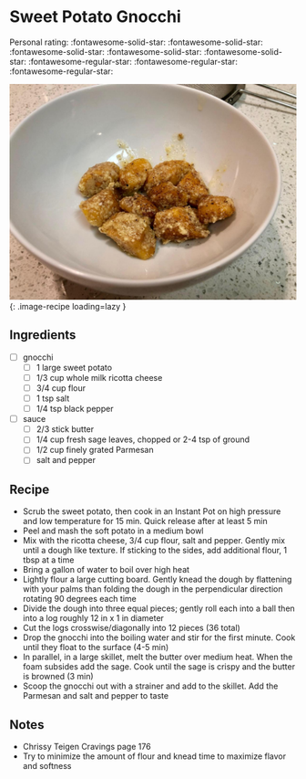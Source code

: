 <!-- Needs Manual Review -->

<!-- Do not modify sections with "AUTO-*". They are updated by make.py -->

# Sweet Potato Gnocchi

<!-- rating=2; (User can specify rating on scale of 1-5) -->
<!-- AUTO-UserRating -->
Personal rating: :fontawesome-solid-star: :fontawesome-solid-star: :fontawesome-solid-star: :fontawesome-solid-star: :fontawesome-solid-star: :fontawesome-regular-star: :fontawesome-regular-star: :fontawesome-regular-star:
<!-- /AUTO-UserRating -->

<!-- name_image=sweet_potato_gnocchi.jpeg; (User can specify image name) -->
<!-- AUTO-Image -->
![sweet_potato_gnocchi.jpeg](./sweet_potato_gnocchi.jpeg){: .image-recipe loading=lazy }
<!-- /AUTO-Image -->

## Ingredients

* [ ] gnocchi
    * [ ] 1 large sweet potato
    * [ ] 1/3 cup whole milk ricotta cheese
    * [ ] 3/4 cup flour
    * [ ] 1 tsp salt
    * [ ] 1/4 tsp black pepper
* [ ] sauce
    * [ ] 2/3 stick butter
    * [ ] 1/4 cup fresh sage leaves, chopped or 2-4 tsp of ground
    * [ ] 1/2 cup finely grated Parmesan
    * [ ] salt and pepper

## Recipe

* Scrub the sweet potato, then cook in an Instant Pot on high pressure and low temperature for 15 min. Quick release after at least 5 min
* Peel and mash the soft potato in a medium bowl
* Mix with the ricotta cheese, 3/4 cup flour, salt and pepper. Gently mix until a dough like texture. If sticking to the sides, add additional flour, 1 tbsp at a time
* Bring a gallon of water to boil over high heat
* Lightly flour a large cutting board. Gently knead the dough by flattening with your palms than folding the dough in the perpendicular direction rotating 90 degrees each time
* Divide the dough into three equal pieces; gently roll each into a ball then into a log roughly 12 in x 1 in diameter
* Cut the logs crosswise/diagonally into 12 pieces (36 total)
* Drop the gnocchi into the boiling water and stir for the first minute. Cook until they float to the surface (4-5 min)
* In parallel, in a large skillet, melt the butter over medium heat. When the foam subsides add the sage. Cook until the sage is crispy and the butter is browned (3 min)
* Scoop the gnocchi out with a strainer and add to the skillet. Add the Parmesan and salt and pepper to taste

## Notes

* Chrissy Teigen Cravings page 176
* Try to minimize the amount of flour and knead time to maximize flavor and softness

